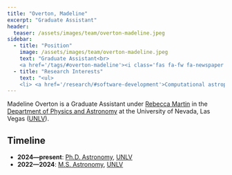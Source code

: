 ```yaml
---
title: "Overton, Madeline"
excerpt: "Graduate Assistant"
header:
  teaser: /assets/images/team/overton-madeline.jpeg
sidebar:
  - title: "Position"
    image: /assets/images/team/overton-madeline.jpeg
    text: "Graduate Assistant<br>
    <a href='/tags/#overton-madeline'><i class='fas fa-fw fa-newspaper'></i>News</a>"
  - title: "Research Interests"
    text: "<ul>
    <li> <a href='/research/#software-development'>Computational astrophysics</a>"
---
```

Madeline Overton is a Graduate Assistant under [Rebecca Martin](/team/martin-rebecca/) in the <a href='https://www.physics.unlv.edu/' target='_blank'>Department of Physics and Astronomy</a> at the University of Nevada, Las Vegas (<a href='https://www.unlv.edu/' target='_blank'>UNLV</a>).


## Timeline
- __2024—present__: <a href='https://www.unlv.edu/degree/phd-astronomy' target='_blank'>Ph.D. Astronomy</a>, <a href='https://www.unlv.edu/' target='_blank'>UNLV</a>
- __2022—2024__: <a href='https://www.unlv.edu/degree/ms-astronomy' target='_blank'>M.S. Astronomy</a>, <a href='https://www.unlv.edu/' target='_blank'>UNLV</a>
